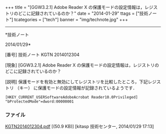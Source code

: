 ﻿+++
title = "[GGW3.2.1] Adobe Reader X の保護モードの設定情報は，レジストリのどこに記録されているのか？"
date = "2014-01-29"
ttags = ["技術ノート"]
tcategories = ["tech"]
banner = "img/technote.jpg"
+++

-----------------------------------------------------------------------------------------------------------------------------

*技術ノート

2014/01/29*


[番号]
技術ノート KGTN 2014012304

[現象]
[GGW3.2.1] Adobe Reader X
の保護モードの設定情報は，レジストリのどこに記録されているのか？

[説明]
保護モードを有効と無効にしてレジストリを比較したところ，下記レジストリ
（キー） に保護モードの設定情報が記録されているようです．

    [HKEY_CURRENT_USERSoftwareAdobeAcrobat Reader10.0Privileged]
    "bProtectedMode"=dword:00000001


### ファイル

 
 


[KGTN2014012304.pdf](http://techreport.kitasp.net/attachments/download/1511/KGTN2014012304.pdf)
 [(50.9 KB)] [kitasp 技術センター, 2014/01/29
17:13]


 


 

